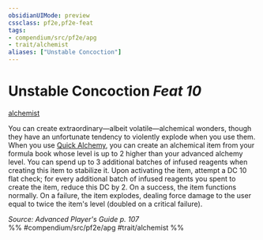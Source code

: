 ```yaml
---
obsidianUIMode: preview
cssclass: pf2e,pf2e-feat
tags:
- compendium/src/pf2e/apg
- trait/alchemist
aliases: ["Unstable Concoction"]
---
```

# Unstable Concoction  *Feat 10*  
[alchemist](/rules/traits/alchemist.md)  


You can create extraordinary—albeit volatile—alchemical wonders, though they have an unfortunate tendency to violently explode when you use them. When you use [Quick Alchemy](/rules/actions/quick-alchemy.md), you can create an alchemical item from your formula book whose level is up to 2 higher than your advanced alchemy level. You can spend up to 3 additional batches of infused reagents when creating this item to stabilize it. Upon activating the item, attempt a DC 10 flat check; for every additional batch of infused reagents you spent to create the item, reduce this DC by 2. On a success, the item functions normally. On a failure, the item explodes, dealing force damage to the user equal to twice the item's level (doubled on a critical failure).

*Source: Advanced Player's Guide p. 107*  
%% #compendium/src/pf2e/apg #trait/alchemist %%